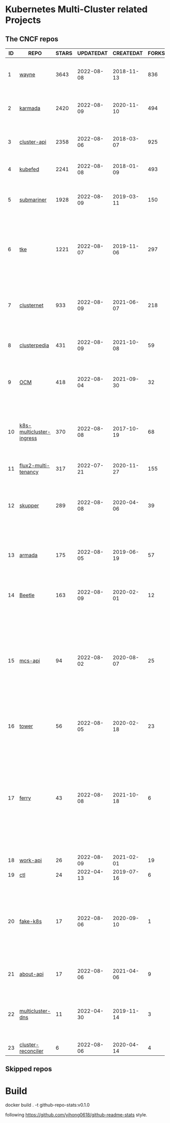 # Kubernetes Multi-Cluster related Projects

<!--START_SECTION:github_repos-->
## The CNCF repos
| ID |                                            REPO                                             | STARS | UPDATEDAT  | CREATEDAT  | FORKSCOUNT |                                                                                                       DESCRIPTIONS                                                                                                       |
|----|---------------------------------------------------------------------------------------------|-------|------------|------------|------------|--------------------------------------------------------------------------------------------------------------------------------------------------------------------------------------------------------------------------|
|  1 | [wayne](https://github.com/Qihoo360/wayne)                                                  |  3643 | 2022-08-08 | 2018-11-13 |        836 | Kubernetes multi-cluster management and publishing platform                                                                                                                                                              |
|  2 | [karmada](https://github.com/karmada-io/karmada)                                            |  2420 | 2022-08-09 | 2020-11-10 |        494 | Open, Multi-Cloud, Multi-Cluster Kubernetes Orchestration                                                                                                                                                                |
|  3 | [cluster-api](https://github.com/kubernetes-sigs/cluster-api)                               |  2358 | 2022-08-06 | 2018-03-07 |        925 | Home for Cluster API, a subproject of sig-cluster-lifecycle                                                                                                                                                              |
|  4 | [kubefed](https://github.com/kubernetes-sigs/kubefed)                                       |  2241 | 2022-08-08 | 2018-01-09 |        493 | Kubernetes Cluster Federation                                                                                                                                                                                            |
|  5 | [submariner](https://github.com/submariner-io/submariner)                                   |  1928 | 2022-08-09 | 2019-03-11 |        150 | Connect all your Kubernetes clusters, no matter where they are in the world.                                                                                                                                             |
|  6 | [tke](https://github.com/tkestack/tke)                                                      |  1221 | 2022-08-07 | 2019-11-06 |        297 | Native Kubernetes container management platform supporting multi-tenant and multi-cluster                                                                                                                                |
|  7 | [clusternet](https://github.com/clusternet/clusternet)                                      |   933 | 2022-08-09 | 2021-06-07 |        218 | Managing your Kubernetes clusters (including public, private, edge, etc) as easily as visiting the Internet ⎈                                                                                                            |
|  8 | [clusterpedia](https://github.com/clusterpedia-io/clusterpedia)                             |   431 | 2022-08-09 | 2021-10-08 |         59 | The Encyclopedia of Kubernetes clusters                                                                                                                                                                                  |
|  9 | [OCM](https://github.com/open-cluster-management-io/OCM)                                    |   418 | 2022-08-04 | 2021-09-30 |         32 | Contains useful documentation on the OCM project. Report here if you found any issues in OCM.                                                                                                                            |
| 10 | [k8s-multicluster-ingress](https://github.com/GoogleCloudPlatform/k8s-multicluster-ingress) |   370 | 2022-08-08 | 2017-10-19 |         68 | kubemci: Command line tool to configure L7 load balancers using multiple kubernetes clusters                                                                                                                             |
| 11 | [flux2-multi-tenancy](https://github.com/fluxcd/flux2-multi-tenancy)                        |   317 | 2022-07-21 | 2020-11-27 |        155 | Manage multi-tenant clusters with Flux                                                                                                                                                                                   |
| 12 | [skupper](https://github.com/skupperproject/skupper)                                        |   289 | 2022-08-08 | 2020-04-06 |         39 | Skupper is an implementation of a Virtual Application Network, enabling rich hybrid cloud communication.                                                                                                                 |
| 13 | [armada](https://github.com/G-Research/armada)                                              |   175 | 2022-08-05 | 2019-06-19 |         57 | A multi-cluster batch queuing system for high-throughput workloads on Kubernetes.                                                                                                                                        |
| 14 | [Beetle](https://github.com/Clivern/Beetle)                                                 |   163 | 2022-08-09 | 2020-02-01 |         12 | 🔥  Kubernetes multi-cluster deployment automation service.                                                                                                                                                              |
| 15 | [mcs-api](https://github.com/kubernetes-sigs/mcs-api)                                       |    94 | 2022-08-02 | 2020-08-07 |         25 | This repository hosts the Multi-Cluster Service APIs. Providers can import packages in this repo to ensure their multi-cluster service controller implementations will be compatible with MCS data planes.               |
| 16 | [tower](https://github.com/kubesphere/tower)                                                |    56 | 2022-08-05 | 2020-02-18 |         23 | Proxy for multiple Kubernetes cluster communication                                                                                                                                                                      |
| 17 | [ferry](https://github.com/ferryproxy/ferry)                                                |    43 | 2022-08-08 | 2021-10-18 |          6 | Ferry is a Kubernetes multi-cluster communication component that eliminates communication differences between clusters as if they were in a single cluster, regardless of the network environment those clusters are in. |
| 18 | [work-api](https://github.com/kubernetes-sigs/work-api)                                     |    26 | 2022-08-09 | 2021-02-01 |         19 | Kubernetes Work API                                                                                                                                                                                                      |
| 19 | [ctl](https://github.com/wish/ctl)                                                          |    24 | 2022-04-13 | 2019-07-16 |          6 | multi-cluster kubectl                                                                                                                                                                                                    |
| 20 | [fake-k8s](https://github.com/wzshiming/fake-k8s)                                           |    17 | 2022-08-06 | 2020-09-10 |          1 | fake-k8s is a tool for running Fake Kubernetes clusters, It can be used as an alternative to Kind in some scenarios where you don’t need to actually run the Pod                                                         |
| 21 | [about-api](https://github.com/kubernetes-sigs/about-api)                                   |    17 | 2022-08-06 | 2021-04-06 |          9 | A CRD for arbitrary properties about a cluster                                                                                                                                                                           |
| 22 | [multicluster-dns](https://github.com/coredns/multicluster-dns)                             |    11 | 2022-04-30 | 2019-11-14 |          3 | An example of how to use the kubernetai plugin to do multicluster DNS-based service discovery                                                                                                                            |
| 23 | [cluster-reconciler](https://github.com/vllry/cluster-reconciler)                           |     6 | 2022-08-06 | 2020-04-14 |          4 | cluster-reconciler                                                                                                                                                                                                       |



## Skipped repos
<!--END_SECTION:github_repos-->

# Build

docker build . -t github-repo-stats:v0.1.0

following https://github.com/yihong0618/github-readme-stats style.
